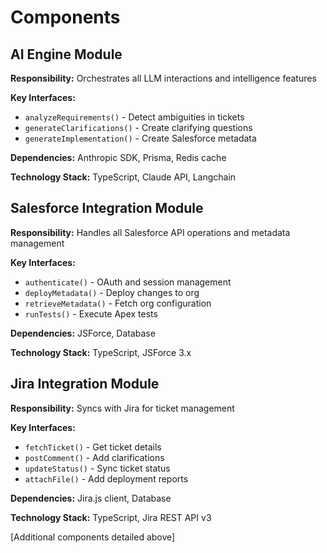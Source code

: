 # Components

## AI Engine Module

**Responsibility:** Orchestrates all LLM interactions and intelligence features

**Key Interfaces:**

- `analyzeRequirements()` - Detect ambiguities in tickets
- `generateClarifications()` - Create clarifying questions
- `generateImplementation()` - Create Salesforce metadata

**Dependencies:** Anthropic SDK, Prisma, Redis cache

**Technology Stack:** TypeScript, Claude API, Langchain

## Salesforce Integration Module

**Responsibility:** Handles all Salesforce API operations and metadata management

**Key Interfaces:**

- `authenticate()` - OAuth and session management
- `deployMetadata()` - Deploy changes to org
- `retrieveMetadata()` - Fetch org configuration
- `runTests()` - Execute Apex tests

**Dependencies:** JSForce, Database

**Technology Stack:** TypeScript, JSForce 3.x

## Jira Integration Module

**Responsibility:** Syncs with Jira for ticket management

**Key Interfaces:**

- `fetchTicket()` - Get ticket details
- `postComment()` - Add clarifications
- `updateStatus()` - Sync ticket status
- `attachFile()` - Add deployment reports

**Dependencies:** Jira.js client, Database

**Technology Stack:** TypeScript, Jira REST API v3

[Additional components detailed above]
